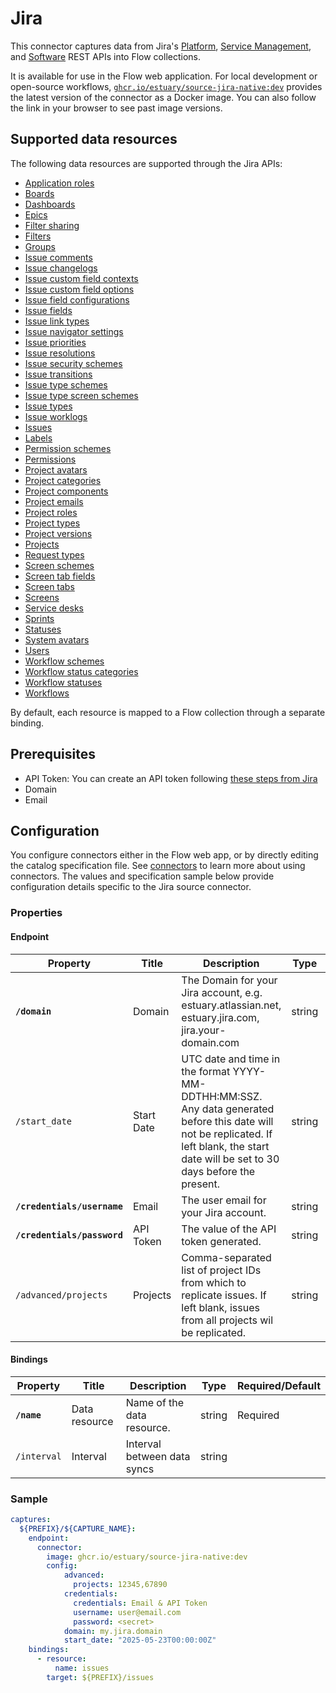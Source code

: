 
# Jira

This connector captures data from Jira's [Platform](https://developer.atlassian.com/cloud/jira/platform/rest/v3/intro/), [Service Management](https://developer.atlassian.com/cloud/jira/service-desk/rest/intro/), and [Software](https://developer.atlassian.com/cloud/jira/software/rest/intro/) REST APIs into Flow collections.

It is available for use in the Flow web application. For local development or open-source workflows, [`ghcr.io/estuary/source-jira-native:dev`](https://ghcr.io/estuary/source-jira-native:dev) provides the latest version of the connector as a Docker image. You can also follow the link in your browser to see past image versions.

## Supported data resources

The following data resources are supported through the Jira APIs:

* [Application roles](https://developer.atlassian.com/cloud/jira/platform/rest/v3/api-group-application-roles/#api-rest-api-3-applicationrole-get)
* [Boards](https://developer.atlassian.com/cloud/jira/software/rest/api-group-board/#api-rest-agile-1-0-board-get)
* [Dashboards](https://developer.atlassian.com/cloud/jira/platform/rest/v3/api-group-dashboards/#api-rest-api-3-dashboard-get)
* [Epics](https://developer.atlassian.com/cloud/jira/software/rest/api-group-board/#api-rest-agile-1-0-board-boardid-epic-get)
* [Filter sharing](https://developer.atlassian.com/cloud/jira/platform/rest/v3/api-group-filter-sharing/#api-rest-api-3-filter-id-permission-get)
* [Filters](https://developer.atlassian.com/cloud/jira/platform/rest/v3/api-group-filters/#api-rest-api-3-filter-search-get)
* [Groups](https://developer.atlassian.com/cloud/jira/platform/rest/v3/api-group-groups/#api-rest-api-3-group-bulk-get)
* [Issue comments](https://developer.atlassian.com/cloud/jira/platform/rest/v3/api-group-issue-comments/#api-rest-api-3-issue-issueidorkey-comment-get)
* [Issue changelogs](https://developer.atlassian.com/cloud/jira/platform/rest/v3/api-group-issues/#api-rest-api-3-issue-issueidorkey-changelog-get)
* [Issue custom field contexts](https://developer.atlassian.com/cloud/jira/platform/rest/v3/api-group-issue-custom-field-contexts/#api-rest-api-3-field-fieldid-context-get)
* [Issue custom field options](https://developer.atlassian.com/cloud/jira/platform/rest/v3/api-group-issue-custom-field-options/#api-rest-api-3-field-fieldid-context-contextid-option-get)
* [Issue field configurations](https://developer.atlassian.com/cloud/jira/platform/rest/v3/api-group-issue-field-configurations/#api-rest-api-3-fieldconfiguration-get)
* [Issue fields](https://developer.atlassian.com/cloud/jira/platform/rest/v3/api-group-issue-fields/#api-rest-api-3-field-get)
* [Issue link types](https://developer.atlassian.com/cloud/jira/platform/rest/v3/api-group-issue-link-types/#api-rest-api-3-issuelinktype-get)
* [Issue navigator settings](https://developer.atlassian.com/cloud/jira/platform/rest/v3/api-group-issue-navigator-settings/#api-rest-api-3-settings-columns-get)
* [Issue priorities](https://developer.atlassian.com/cloud/jira/platform/rest/v2/api-group-issue-priorities/#api-rest-api-2-priority-get)
* [Issue resolutions](https://developer.atlassian.com/cloud/jira/platform/rest/v3/api-group-issue-resolutions/#api-rest-api-3-resolution-search-get)
* [Issue security schemes](https://developer.atlassian.com/cloud/jira/platform/rest/v3/api-group-issue-security-schemes/#api-rest-api-3-issuesecurityschemes-get)
* [Issue transitions](https://developer.atlassian.com/cloud/jira/platform/rest/v3/api-group-issues/#api-rest-api-3-issue-issueidorkey-transitions-get)
* [Issue type schemes](https://developer.atlassian.com/cloud/jira/platform/rest/v3/api-group-issue-type-schemes/#api-rest-api-3-issuetypescheme-get)
* [Issue type screen schemes](https://developer.atlassian.com/cloud/jira/platform/rest/v3/api-group-issue-type-screen-schemes/#api-rest-api-3-issuetypescreenscheme-get)
* [Issue types](https://developer.atlassian.com/cloud/jira/platform/rest/v3/api-group-issue-types/#api-group-issue-types)
* [Issue worklogs](https://developer.atlassian.com/cloud/jira/platform/rest/v3/api-group-issue-worklogs/#api-rest-api-3-issue-issueidorkey-worklog-get)
* [Issues](https://developer.atlassian.com/cloud/jira/platform/rest/v3/api-group-issue-search/#api-rest-api-3-search-jql-get)
* [Labels](https://developer.atlassian.com/cloud/jira/platform/rest/v3/api-group-labels/#api-rest-api-3-label-get)
* [Permission schemes](https://developer.atlassian.com/cloud/jira/platform/rest/v3/api-group-permission-schemes/#api-rest-api-3-permissionscheme-get)
* [Permissions](https://developer.atlassian.com/cloud/jira/platform/rest/v3/api-group-permissions/#api-rest-api-3-permissions-get)
* [Project avatars](https://developer.atlassian.com/cloud/jira/platform/rest/v3/api-group-project-avatars/#api-rest-api-3-project-projectidorkey-avatars-get)
* [Project categories](https://developer.atlassian.com/cloud/jira/platform/rest/v3/api-group-project-categories/#api-rest-api-3-projectcategory-get)
* [Project components](https://developer.atlassian.com/cloud/jira/platform/rest/v3/api-group-project-components/#api-rest-api-3-project-projectidorkey-component-get)
* [Project emails](https://developer.atlassian.com/cloud/jira/platform/rest/v3/api-group-project-email/#api-rest-api-3-project-projectid-email-get)
* [Project roles](https://developer.atlassian.com/cloud/jira/platform/rest/v3/api-group-project-roles/#api-rest-api-3-role-get)
* [Project types](https://developer.atlassian.com/cloud/jira/platform/rest/v3/api-group-project-types/#api-rest-api-3-project-type-get)
* [Project versions](https://developer.atlassian.com/cloud/jira/platform/rest/v3/api-group-project-versions/#api-rest-api-3-project-projectidorkey-version-get)
* [Projects](https://developer.atlassian.com/cloud/jira/platform/rest/v3/api-group-projects/#api-rest-api-3-project-search-get)
* [Request types](https://developer.atlassian.com/cloud/jira/service-desk/rest/api-group-requesttype/#api-rest-servicedeskapi-requesttype-get)
* [Screen schemes](https://developer.atlassian.com/cloud/jira/platform/rest/v3/api-group-screen-schemes/#api-rest-api-3-screenscheme-get)
* [Screen tab fields](https://developer.atlassian.com/cloud/jira/platform/rest/v3/api-group-screen-tab-fields/#api-rest-api-3-screens-screenid-tabs-tabid-fields-get)
* [Screen tabs](https://developer.atlassian.com/cloud/jira/platform/rest/v3/api-group-screen-tabs/#api-rest-api-3-screens-tabs-get)
* [Screens](https://developer.atlassian.com/cloud/jira/platform/rest/v3/api-group-screens/#api-rest-api-3-screens-get)
* [Service desks](https://developer.atlassian.com/cloud/jira/service-desk/rest/api-group-servicedesk/#api-rest-servicedeskapi-servicedesk-get)
* [Sprints](https://developer.atlassian.com/cloud/jira/software/rest/api-group-board/#api-rest-agile-1-0-board-boardid-sprint-get)
* [Statuses](https://developer.atlassian.com/cloud/jira/platform/rest/v3/api-group-status/#api-rest-api-3-statuses-search-get)
* [System avatars](https://developer.atlassian.com/cloud/jira/platform/rest/v3/api-group-avatars/#api-rest-api-3-avatar-type-system-get)
* [Users](https://developer.atlassian.com/cloud/jira/platform/rest/v3/api-group-users/#api-rest-api-3-users-search-get)
* [Workflow schemes](https://developer.atlassian.com/cloud/jira/platform/rest/v3/api-group-workflow-schemes/#api-rest-api-3-workflowscheme-get)
* [Workflow status categories](https://developer.atlassian.com/cloud/jira/platform/rest/v3/api-group-workflow-status-categories/#api-rest-api-3-statuscategory-get)
* [Workflow statuses](https://developer.atlassian.com/cloud/jira/platform/rest/v3/api-group-workflow-statuses/#api-rest-api-3-status-get)
* [Workflows](https://developer.atlassian.com/cloud/jira/platform/rest/v3/api-group-workflows/#api-rest-api-3-workflows-search-get)

By default, each resource is mapped to a Flow collection through a separate binding.

## Prerequisites

- API Token: You can create an API token following [these steps from Jira](https://support.atlassian.com/atlassian-account/docs/manage-api-tokens-for-your-atlassian-account/)
- Domain
- Email

## Configuration

You configure connectors either in the Flow web app, or by directly editing the catalog specification file.
See [connectors](../../../concepts/connectors.md#using-connectors) to learn more about using connectors. The values and specification sample below provide configuration details specific to the Jira source connector.

### Properties

#### Endpoint

| Property | Title | Description | Type | Required/Default |
|---|---|---|---|---|
| **`/domain`** | Domain | The Domain for your Jira account, e.g. estuary.atlassian.net, estuary.jira.com, jira.your-domain.com | string | Required |
| `/start_date` | Start Date | UTC date and time in the format YYYY-MM-DDTHH:MM:SSZ. Any data generated before this date will not be replicated. If left blank, the start date will be set to 30 days before the present. | string |  |
| **`/credentials/username`** | Email | The user email for your Jira account. | string | Required |
| **`/credentials/password`** | API Token | The value of the API token generated. | string | Required |
| `/advanced/projects` | Projects | Comma-separated list of project IDs from which to replicate issues. If left blank, issues from all projects wil be replicated. | string |  |

#### Bindings

| Property | Title | Description | Type | Required/Default |
|---|---|---|---|---|
| **`/name`** | Data resource | Name of the data resource. | string | Required |
| `/interval` | Interval | Interval between data syncs | string |          |

### Sample

```yaml
captures:
  ${PREFIX}/${CAPTURE_NAME}:
    endpoint:
      connector:
        image: ghcr.io/estuary/source-jira-native:dev
        config:
            advanced:
              projects: 12345,67890
            credentials:
              credentials: Email & API Token
              username: user@email.com
              password: <secret>
            domain: my.jira.domain
            start_date: "2025-05-23T00:00:00Z"
    bindings:
      - resource:
          name: issues
        target: ${PREFIX}/issues
```
